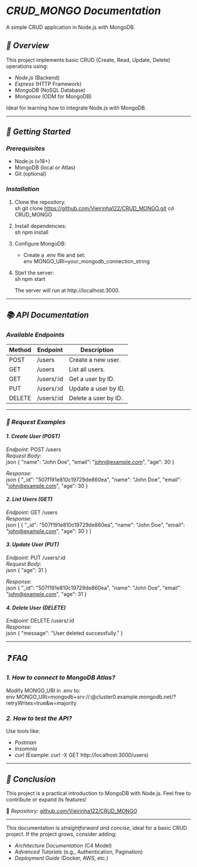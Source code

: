 # *CRUD_MONGO Documentation*  
A simple CRUD application in Node.js with MongoDB.

## *📌 Overview*  
This project implements basic CRUD (Create, Read, Update, Delete) operations using:  
- *Node.js* (Backend)  
- *Express* (HTTP Framework)  
- *MongoDB* (NoSQL Database)  
- *Mongoose* (ODM for MongoDB)  

Ideal for learning how to integrate Node.js with MongoDB.  

---

## *🚀 Getting Started*  

### *Prerequisites*  
- Node.js (v18+)  
- MongoDB (local or Atlas)  
- Git (optional)  

### *Installation*  
1. Clone the repository:  
   sh
   git clone https://github.com/Vieirinha122/CRUD_MONGO.git
   cd CRUD_MONGO
   
2. Install dependencies:  
   sh
   npm install
   
3. Configure MongoDB:  
   - Create a .env file and set:  
     env
     MONGO_URI=your_mongodb_connection_string
     
4. Start the server:  
   sh
   npm start
   
   The server will run at http://localhost:3000.  

---

## *📚 API Documentation*  

### *Available Endpoints*  

| Method | Endpoint      | Description                      |
|--------|---------------|-----------------------------------|
| POST   | /users      | Create a new user.               |
| GET    | /users      | List all users.                  |
| GET    | /users/:id  | Get a user by ID.                |
| PUT    | /users/:id  | Update a user by ID.             |
| DELETE | /users/:id  | Delete a user by ID.             |

---

### *📝 Request Examples*  

#### *1. Create User (POST)*  
*Endpoint:* POST /users  
*Request Body:*  
json
{
  "name": "John Doe",
  "email": "john@example.com",
  "age": 30
}

*Response:*  
json
{
  "_id": "507f191e810c19729de860ea",
  "name": "John Doe",
  "email": "john@example.com",
  "age": 30
}


#### *2. List Users (GET)*  
*Endpoint:* GET /users  
*Response:*  
json
[
  {
    "_id": "507f191e810c19729de860ea",
    "name": "John Doe",
    "email": "john@example.com",
    "age": 30
  }
]


#### *3. Update User (PUT)*  
*Endpoint:* PUT /users/:id  
*Request Body:*  
json
{
  "age": 31
}

*Response:*  
json
{
  "_id": "507f191e810c19729de860ea",
  "name": "John Doe",
  "email": "john@example.com",
  "age": 31
}


#### *4. Delete User (DELETE)*  
*Endpoint:* DELETE /users/:id  
*Response:*  
json
{
  "message": "User deleted successfully."
}


---

## *❓ FAQ*  

### *1. How to connect to MongoDB Atlas?*  
Modify MONGO_URI in .env to:  
env
MONGO_URI=mongodb+srv://<user>:<password>@cluster0.example.mongodb.net/<dbname>?retryWrites=true&w=majority


### *2. How to test the API?*  
Use tools like:  
- *Postman*  
- *Insomnia*  
- *curl* (Example: curl -X GET http://localhost:3000/users)  

---

## *📌 Conclusion*  
This project is a practical introduction to MongoDB with Node.js. Feel free to contribute or expand its features!  

🔗 *Repository:* [github.com/Vieirinha122/CRUD_MONGO](https://github.com/Vieirinha122/CRUD_MONGO)  

--- 

This documentation is *straightforward and concise*, ideal for a basic CRUD project. If the project grows, consider adding:  
- *Architecture Documentation* (C4 Model)  
- *Advanced Tutorials* (e.g., Authentication, Pagination)  
- *Deployment Guide* (Docker, AWS, etc.)
